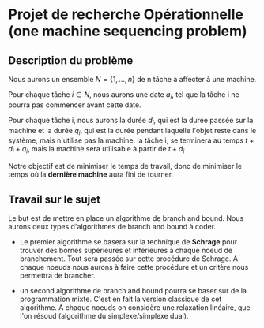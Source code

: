 # Projet de recherche Opérationnelle (one machine sequencing problem)

## Description du problème

Nous aurons un ensemble $N = \{1,\dots,n\}$ de n tâche à affecter à une machine.

Pour chaque tâche $i \in N$, nous aurons une date $a_i$, tel que la tâche i ne pourra pas commencer avant cette date.

Pour chaque tâche i, nous aurons la durée $d_i$, qui est la durée passée sur la machine et la durée $q_i$, qui est la durée pendant laquelle l'objet reste dans le système, mais n'utilise pas la machine. la tâche i, se terminera au temps $t+d_i+q_i$, mais la machine sera utilisable à partir de $t+d_i$

Notre objectif est de minimiser le temps de travail, donc de minimiser le temps où la **dernière machine** aura fini de tourner.

## Travail sur le sujet

Le but est de mettre en place un algorithme de branch and bound. Nous aurons deux types d'algorithmes de branch and bound à coder.

* Le premier algorithme se basera sur la technique de **Schrage** pour trouver des bornes supérieures et inférieures à chaque noeud de branchement. Tout sera passée sur cette procédure de Schrage. A chaque noeuds nous aurons à faire cette procédure et un critère nous permettra de brancher.

* un second algorithme de branch and bound pourra se baser sur de la programmation mixte. C'est en fait la version classique de cet algorithme. A chaque noeuds on considère une relaxation linéaire, que l'on résoud (algorithme du simplexe/simplexe dual).





